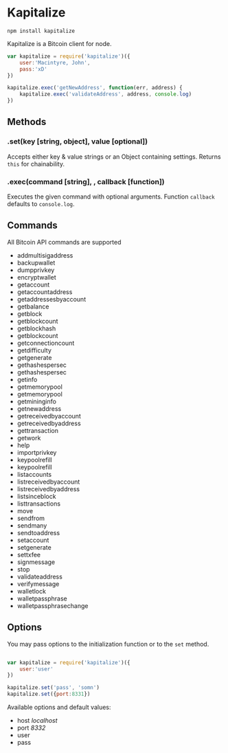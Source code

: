 # Kapitalize

`npm install kapitalize`

Kapitalize is a Bitcoin client for node.

```js
var kapitalize = require('kapitalize')({
    user:'Macintyre, John',
    pass:'xD'
})

kapitalize.exec('getNewAddress', function(err, address) {
    kapitalize.exec('validateAddress', address, console.log)
})
```

## Methods

### .set(key [string, object], value [optional])

Accepts either key & value strings or an Object containing settings.
Returns `this` for chainability.

### .exec(command [string], <arguments>, callback [function])

Executes the given command with optional arguments. Function `callback` defaults to `console.log`.

## Commands

All Bitcoin API commands are supported

+ addmultisigaddress
+ backupwallet
+ dumpprivkey
+ encryptwallet
+ getaccount
+ getaccountaddress
+ getaddressesbyaccount
+ getbalance
+ getblock
+ getblockcount
+ getblockhash
+ getblockcount
+ getconnectioncount
+ getdifficulty
+ getgenerate
+ gethashespersec
+ gethashespersec
+ getinfo
+ getmemorypool
+ getmemorypool
+ getmininginfo
+ getnewaddress
+ getreceivedbyaccount
+ getreceivedbyaddress
+ gettransaction
+ getwork
+ help
+ importprivkey
+ keypoolrefill
+ keypoolrefill
+ listaccounts
+ listreceivedbyaccount
+ listreceivedbyaddress
+ listsinceblock
+ listtransactions
+ move
+ sendfrom
+ sendmany
+ sendtoaddress
+ setaccount
+ setgenerate
+ settxfee
+ signmessage
+ stop
+ validateaddress
+ verifymessage
+ walletlock
+ walletpassphrase
+ walletpassphrasechange

## Options

You may pass options to the initialization function or to the `set` method.

```js

var kapitalize = require('kapitalize')({
    user:'user'
})

kapitalize.set('pass', 'somn')
kapitalize.set({port:8331})

```

Available options and default values:

+ host *localhost*
+ port *8332*
+ user
+ pass
